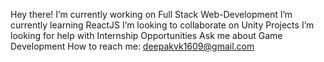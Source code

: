 Hey there!
 I’m currently working on Full Stack Web-Development
 I’m currently learning ReactJS
 I’m looking to collaborate on Unity Projects
 I’m looking for help with Internship Opportunities
 Ask me about Game Development
 How to reach me: deepakvk1609@gmail.com
 

<!---
deepakvk16/deepakvk16 is a ✨ special ✨ repository because its `README.md` (this file) appears on your GitHub profile.
You can click the Preview link to take a look at your changes.
--->
